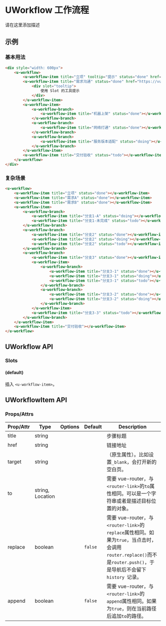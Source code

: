 <!-- 该 README.md 根据 api.yaml 和 docs/*.md 自动生成，为了方便在 GitHub 和 NPM 上查阅。如需修改，请查看源文件 -->

# UWorkflow 工作流程

请在这里添加描述

## 示例
### 基本用法

``` html
<div style="width: 600px">
    <u-workflow>
        <u-workflow-item title="立项" tooltip="提示" status="done" href="https://vusion.github.io" target="_blank"></u-workflow-item>
        <u-workflow-item title="需求沟通" status="done" href="https://vusion.github.io" target="_blank">
            <div slot="tooltip">
                使用 Slot 的工具提示
            </div>
        </u-workflow-item>
        <u-workflow-item>
            <u-workflow-branch>
                <u-workflow-item title="机器上架" status="done"></u-workflow-item>
            </u-workflow-branch>
            <u-workflow-branch>
                <u-workflow-item title="网络打通" status="done"></u-workflow-item>
            </u-workflow-branch>
            <u-workflow-branch>
                <u-workflow-item title="服务版本适配" status="doing"></u-workflow-item>
            </u-workflow-branch>
        </u-workflow-item>
        <u-workflow-item title="交付验收" status="todo"></u-workflow-item>
    </u-workflow>
</div>
```

### 复杂场景

``` html
<u-workflow>
    <u-workflow-item title="立项" status="done"></u-workflow-item>
    <u-workflow-item title="需求A" status="done"></u-workflow-item>
    <u-workflow-item title="需求B" status="done"></u-workflow-item>
    <u-workflow-item>
        <u-workflow-branch>
            <u-workflow-item title="分支1-A" status="doing"></u-workflow-item>
            <u-workflow-item title="分支1-未完成" status="todo"></u-workflow-item>
        </u-workflow-branch>
        <u-workflow-branch>
            <u-workflow-item title="分支2" status="done"></u-workflow-item>
            <u-workflow-item title="分支2" status="doing"></u-workflow-item>
            <u-workflow-item title="分支2" status="todo"></u-workflow-item>
        </u-workflow-branch>
        <u-workflow-branch>
            <u-workflow-item title="分支3" status="done"></u-workflow-item>
            <u-workflow-item>
                <u-workflow-branch>
                    <u-workflow-item title="分支3-1" status="done"></u-workflow-item>
                    <u-workflow-item title="分支3-1" status="doing"></u-workflow-item>
                    <u-workflow-item title="分支3-1" status="todo"></u-workflow-item>
                </u-workflow-branch>
                <u-workflow-branch>
                    <u-workflow-item title="分支3-2" status="done"></u-workflow-item>
                    <u-workflow-item title="分支3-2" status="doing"></u-workflow-item>
                </u-workflow-branch>
            </u-workflow-item>
            <u-workflow-item title="分支3-3" status="todo"></u-workflow-item>
        </u-workflow-branch>
    </u-workflow-item>
    <u-workflow-item title="交付验收"></u-workflow-item>
</u-workflow>
```

## UWorkflow API
### Slots

#### (default)

插入 `<u-workflow-item>`。

## UWorkflowItem API
### Props/Attrs

| Prop/Attr | Type | Options | Default | Description |
| --------- | ---- | ------- | ------- | ----------- |
| title | string |  |  | 步骤标题 |
| href | string |  |  | 链接地址 |
| target | string |  |  | （原生属性）。比如设置`_blank`，会打开新的空白页。 |
| to | string, Location |  |  | 需要 vue-router，与`<router-link>`的`to`属性相同。可以是一个字符串或者是描述目标位置的对象。 |
| replace | boolean |  | `false` | 需要 vue-router，与`<router-link>`的`replace`属性相同。如果为`true`，当点击时，会调用`router.replace()`而不是`router.push()`，于是导航后不会留下`history `记录。 |
| append | boolean |  | `false` | 需要 vue-router，与`<router-link>`的`append`属性相同。如果为`true`，则在当前路径后追加`to`的路径。 |
